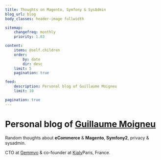 ```yaml
---
title: Thoughts on Magento, Symfony & SysAdmin
blog_url: blog
body_classes: header-image fullwidth

sitemap:
    changefreq: monthly
    priority: 1.03

content:
    items: @self.children
    order:
        by: date
        dir: desc
    limit: 5
    pagination: true

feed:
    description: Personal blog of Guillaume Moigneu
    limit: 10

pagination: true
---
```


<div itemscope itemtype="http://schema.org/Person">

<h1>Personal blog of <a href="/guillaume-moigneu"><span itemprop="name">Guillaume Moigneu</span></a></h1>

<p>Random thoughts about <strong>eCommerce</strong> & <strong>Magento</strong>, <strong>Symfony2</strong>, privacy & sysadmin.</p>

<p><span itemprop="jobTitle">CTO</span> at <a href="https://www.gemmyo.com" itemprop="worksFor" itemscope itemtype="http://schema.org/Organization"><span itemprop="name">Gemmyo</span></a> & co-founder at <a href="https://kialy.com" itemprop="owns" itemscope itemtype="http://schema.org/Organization"><span itemprop="name">Kialy</span></a><span itemprop="workLocation" itemscope itemtype="http://schema.org/Place"><span itemprop="name">Paris, France</span></span>.</p>

</div>